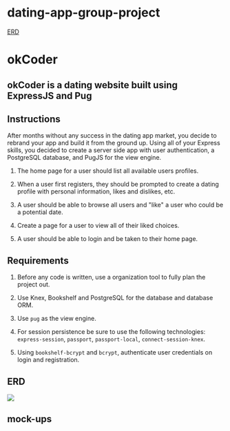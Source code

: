 # dating-app-group-project

[ERD](https://www.draw.io/?lightbox=1&highlight=0000ff&edit=_blank&layers=1&nav=1&title=OKCoder#R7Z1dc5s4FIZ%2FjW87CIxjX8betLuz6W4m7k67l7JRjKaAPEKOk%2F76lUDYxsIbxgGJdk6SycBBIKFzeJBffXgULNKXTxxv488sIsnI96KXUfDbyPdnQSD%2FK8NraQjHk9Kw4TQqTehoWNIfRBs9bd3RiOS1hIKxRNBt3bhmWUbWombDnLN9PdkTS%2Bq5bvGGGIblGiem9SuNRFxap6F3tP9O6CauckaePrLC6%2B8bznaZzm%2FkB0%2FFT3k4xdW1dPo8xhHbn5iCu1Gw4IyJcit9WZBEVW1VbeV5Hy8cPZSbk0y0OcEvT3jGyU7f%2Bj854fnInyTy%2FHlEn%2BXmRm1WphU%2Ft8ir19IV9yVeq7rM9zRNcCb35rFIE2lEcvOJZWKpE3lyfx3TJLrHr2ynyp0LWY%2FV3jxmnP6Q6XF1sjzMhY4af6KuRpNkwRLGiywD4qnf2plLdUWdFye5PPehqiR0MN3jXFTlYUmCtzldFSVUSVLMNzSbMyFYqhNVt%2Faxnr32eDDHCd1k0raWGRF%2BqJxnwgV5uegxdIgD%2BXgRlhLBX2USfcJUR45%2BsoJpubs%2Fhima6CTxSYiOp9rVWD8am8OVj%2BEhN3SENEdLYETLTkbLH5Hp8xhv1aa8LUFx8iifUZxt1NG5YFtdewl5qmqb64Kq7VVVw6geMVVllqfNVSVS%2BcTeanNKo6jI4DQWMlbEXb7Fa5pt7ssMg%2FHR9KgzVqZ9TAVZSrsq%2BV5yTdqYzOYpKZ7QWGZAMlVYJrDAq0PobhnNRFGr4Vz%2BycpfeB%2FCUSgrYiH30XFf%2FqnkXCxYlguOaeFyIqNuT%2FLieeNs%2B0XGGakq4%2FQxCdsGkN8cQDpi%2FEm7iAm89wfM2AiYhz%2FfHSyr00fwFCmm49vGTD1Aeo2Pt0JA1YK%2BoYvO1q89ncfxbXIaBEFzEJx4PejJ6aHh9L9wSvphxFkIvOHv4rq%2FFiA6AELYEggVON4TGxMjNgaEgzI8fkEWhFexoAt%2F3xj%2Bvt0ACgaLgqqRaAMFU0CBAxTcOEPBzPD3J5JFhD9w8gREGCoRkNfyA2YXIVLJP8AEq0yYOWMCQt07HFDQFwqCcTsUoA4%2BRCJTmQQU9I8CdEF8fIMFXXg8NOH%2FQAS0DgaNhHFLJHTxsgh7eFkAEt4WD7zmELDQPAjNl8AyZd9ldQISBouEG88iEsweKUCCBSRcCAEbSDAVxaW6ZQDCYIEws9i%2FEIKq6AQI7mTFidlG%2BIJXuTytqL0cwDBUMBxGH1npeISWggswTNy1FCZmX7PP%2BBh4MFgejC12NUzMdiTwwAIPJs54MDPlo%2BVuldCUMH6r%2FAZgGCoYbiyqjDPoeHDSB3ldx0MnHjebhn8v5T50PQwZCoFnUWecmQOZAQoWoHDdIOZOPG62D7cxEwyAMFggtJ3YUM1KeFd4gM7oBAhX6ozjD17t5%2Bb9EYC85tlQGcx1GDIkQoutBuRBs8HJICbPXbsBeeb0J9lwyEi2S1eEAxkGS4Ybi92UyIOJUG7I4G4qFPLMjxSqwVDOggAwDBUMY8%2B3CQb4YOEGDO5GMCDPnBpFUkwTYMJgmeDbnBUF06IcMcHlxCiztzLGeUyiLc7zPeMRwGGwcAgtdlcimCjlaKKUuw5LZCqP9%2FR701BHWHqry6W3grO1t8YttcTDLKl3Od3UEhPldFh9a2Crb6EL4qOD5beQqUXC%2Blu2XhDjq94PnbjdFBcfCM9Z9jVm6kUR9cUMaD12AAiby3EhU5L8OCRA%2FLrNR3fjYJGpMB7o8BXnAIihA8LmIl3IlCYBEFYAMXUGCL8HuRFo0BcNrC7Q5ZuqJMCgfxicLA1vHQY9yIsAg95gYHOJrobl4AEGFmBwoffBwhJdDeu5f8ZiHYP0bFt69icN2vOsL%2B25YUn3VPkdtOeBac%2F%2BBdHxf7TnpqDpQoRsWOodtGdbr4jrRjl24nZTUSzVJQTy0kDakG9Aokl%2FboJEJ58uTC0S5CUrhHA33LFhIfiSED4Q4ucgRJMA3RchAlOMBEJYIYS7wY8BrAr%2FE9GgUYDuDQc9yJEAg7e%2FTM7dYMegB5URYNAbDJoE6EZdqoPPmgFMr3YCg%2BtmV3fh8ZkpRBoeJ9GGVMKZLDMVr48kwYKy7O545NS1JItu1XdGy927R%2BnaL%2Bwzzl6LA7J433RdFzv%2Fqp0PSo4jL1R8qy4gt49HygKpUlx8iLQpZzu%2B1qk05UT1QI5ajSA8fO90vaK1kRf3%2FVwvR1P16zweVDgdNefDN3JU6uHszINl%2BfVZRycaFwrOLoTOL1TetXGhIhoON94uQFrMq7YTIO3D4NTnLZS7fn0%2BrrtqeqXL0flQ%2BXNt8WqXy93j16OXyY9fQR%2Fc%2FQc%3D)

# okCoder

## okCoder is a dating website built using ExpressJS and Pug

## Instructions

After months without any success in the dating app market, you decide to rebrand your app and build it from the ground up. Using all of your Express skills, you decided to create a server side app with user authentication, a PostgreSQL database, and PugJS for the view engine.

1. The home page for a user should list all available users profiles.

1. When a user first registers, they should be prompted to create a dating profile with personal information, likes and dislikes, etc.

1. A user should be able to browse all users and "like" a user who could be a potential date.

1. Create a page for a user to view all of their liked choices.

1. A user should be able to login and be taken to their home page.


## Requirements

1. Before any code is written, use a organization tool to fully plan the project out.

1. Use Knex, Bookshelf and PostgreSQL for the database and database ORM.

1. Use `pug` as the view engine.

1. For session persistence be sure to use the following technologies: `express-session`, `passport`, `passport-local`, `connect-session-knex`.

1. Using `bookshelf-bcrypt` and `bcrypt`, authenticate user credentials on login and registration.

## ERD
<img src="img/okcoder_ERD.png" />

## mock-ups
